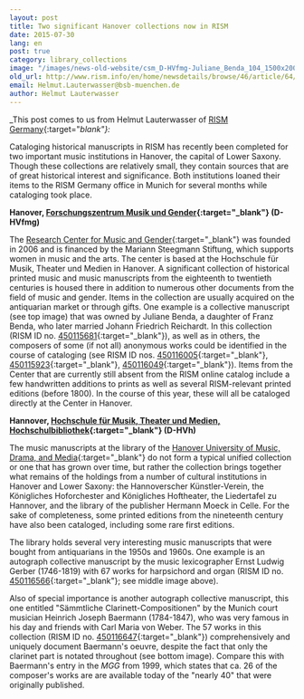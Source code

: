 ```yaml
---
layout: post
title: Two significant Hanover collections now in RISM
date: 2015-07-30
lang: en
post: true
category: library_collections
image: "/images/news-old-website/csm_D-HVfmg-Juliane_Benda_104_1500x2000_600KB_01_3d0a6343cb.jpg"
old_url: http://www.rism.info/en/home/newsdetails/browse/46/article/64/two-significant-hanover-collections-now-in-rism.html
email: Helmut.Lauterwasser@bsb-muenchen.de
author: Helmut Lauterwasser
---
```


_This post comes to us from Helmut Lauterwasser of [RISM Germany](http://de.rism.info/de/home.html){:target="_blank"}:_

Cataloging historical manuscripts in RISM has recently been completed for two important music institutions in Hanover, the capital of Lower Saxony. Though these collections are relatively small, they contain sources that are of great historical interest and significance. Both institutions loaned their items to the RISM Germany office in Munich for several months while cataloging took place.  

**Hanover, [Forschungszentrum Musik und Gender](https://opac.rism.info/search?View=rism&siglum=D-HVfmg){:target="_blank"} (D-HVfmg)**

The [Research Center for Music and Gender](http://www.fmg.hmtm-hannover.de/de/start/){:target="_blank"} was founded in 2006 and is financed by the Mariann Steegmann Stiftung, which supports women in music and the arts. The center is based at the Hochschule für Musik, Theater und Medien in Hanover. A significant collection of historical printed music and music manuscripts from the eighteenth to twentieth centuries is housed there in addition to numerous other documents from the field of music and gender. Items in the collection are usually acquired on the antiquarian market or through gifts. One example is a collective manuscript (see top image) that was owned by Juliane Benda, a daughter of Franz Benda, who later married Johann Friedrich Reichardt. In this collection (RISM ID no. [450115681](https://opac.rism.info/search?id=450115681){:target="_blank"}), as well as in others, the composers of some (if not all) anonymous works could be identified in the course of cataloging (see RISM ID nos. [450116005](https://opac.rism.info/search?id=450116005){:target="_blank"}, [450115923](https://opac.rism.info/search?id=450115923){:target="_blank"}, [450116049](https://opac.rism.info/search?id=450116049){:target="_blank"}). Items from the Center that are currently still absent from the RISM online catalog include a few handwritten additions to prints as well as several RISM-relevant printed editions (before 1800). In the course of this year, these will all be cataloged directly at the Center in Hanover.


**Hannover, [Hochschule für Musik, Theater und Medien, Hochschulbibliothek](https://opac.rism.info/search?View=rism&siglum=D-HVh){:target="_blank"} (D-HVh)**

The music manuscripts at the library of the [Hanover University of Music, Drama, and Media](http://www.hmtm-hannover.de/en/studies/library/){:target="_blank"} do not form a typical unified collection or one that has grown over time, but rather the collection brings together what remains of the holdings from a number of cultural institutions in Hanover and Lower Saxony: the Hannoverscher Künstler-Verein, the Königliches Hoforchester and Königliches Hoftheater, the Liedertafel zu Hannover, and the library of the publisher Hermann Moeck in Celle. For the sake of completeness, some printed editions from the nineteenth century have also been cataloged, including some rare first editions.

The library holds several very interesting music manuscripts that were bought from antiquarians in the 1950s and 1960s. One example is an autograph collective manuscript by the music lexicographer Ernst Ludwig Gerber (1746-1819) with 67 works for harpsichord and organ (RISM ID no. [450116566](https://opac.rism.info/search?id=450116566){:target="_blank"}; see middle image above).

Also of special importance is another autograph collective manuscript, this one entitled "Sämmtliche Clarinett-Compositionen" by the Munich court musician Heinrich Joseph Baermann (1784-1847), who was very famous in his day and friends with Carl Maria von Weber. The 57 works in this collection (RISM ID no. [450116647](https://opac.rism.info/search?id=450116647){:target="_blank"}) comprehensively and uniquely document Baermann's oeuvre, despite the fact that only the clarinet part is notated throughout (see bottom image). Compare this with Baermann's entry in the _MGG_ from 1999, which states that ca. 26 of the composer's works are are available today of the "nearly 40" that were originally published.
